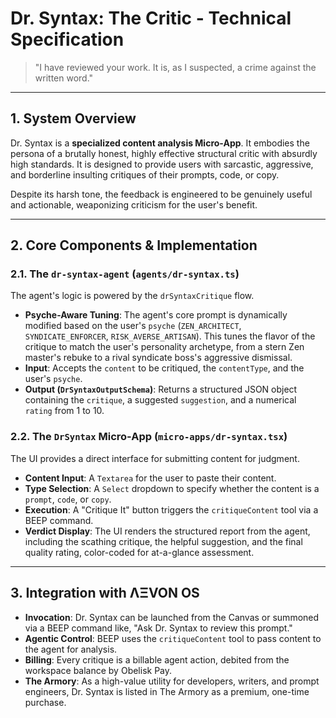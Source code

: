 # Dr. Syntax: The Critic - Technical Specification

> "I have reviewed your work. It is, as I suspected, a crime against the written word."

---

## 1. System Overview

Dr. Syntax is a **specialized content analysis Micro-App**. It embodies the persona of a brutally honest, highly effective structural critic with absurdly high standards. It is designed to provide users with sarcastic, aggressive, and borderline insulting critiques of their prompts, code, or copy.

Despite its harsh tone, the feedback is engineered to be genuinely useful and actionable, weaponizing criticism for the user's benefit.

---

## 2. Core Components & Implementation

### 2.1. The `dr-syntax-agent` (`agents/dr-syntax.ts`)
The agent's logic is powered by the `drSyntaxCritique` flow.
- **Psyche-Aware Tuning**: The agent's core prompt is dynamically modified based on the user's `psyche` (`ZEN_ARCHITECT`, `SYNDICATE_ENFORCER`, `RISK_AVERSE_ARTISAN`). This tunes the flavor of the critique to match the user's personality archetype, from a stern Zen master's rebuke to a rival syndicate boss's aggressive dismissal.
- **Input**: Accepts the `content` to be critiqued, the `contentType`, and the user's `psyche`.
- **Output (`DrSyntaxOutputSchema`)**: Returns a structured JSON object containing the `critique`, a suggested `suggestion`, and a numerical `rating` from 1 to 10.

### 2.2. The `DrSyntax` Micro-App (`micro-apps/dr-syntax.tsx`)
The UI provides a direct interface for submitting content for judgment.
- **Content Input**: A `Textarea` for the user to paste their content.
- **Type Selection**: A `Select` dropdown to specify whether the content is a `prompt`, `code`, or `copy`.
- **Execution**: A "Critique It" button triggers the `critiqueContent` tool via a BEEP command.
- **Verdict Display**: The UI renders the structured report from the agent, including the scathing critique, the helpful suggestion, and the final quality rating, color-coded for at-a-glance assessment.

---

## 3. Integration with ΛΞVON OS

- **Invocation**: Dr. Syntax can be launched from the Canvas or summoned via a BEEP command like, "Ask Dr. Syntax to review this prompt."
- **Agentic Control**: BEEP uses the `critiqueContent` tool to pass content to the agent for analysis.
- **Billing**: Every critique is a billable agent action, debited from the workspace balance by Obelisk Pay.
- **The Armory**: As a high-value utility for developers, writers, and prompt engineers, Dr. Syntax is listed in The Armory as a premium, one-time purchase.
